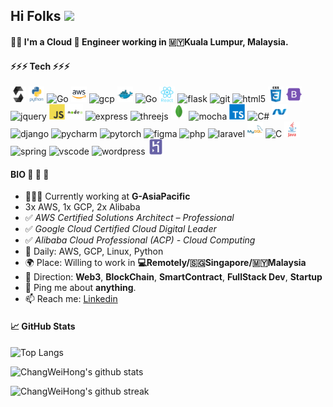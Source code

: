 ## Hi Folks <img src="https://media.giphy.com/media/hvRJCLFzcasrR4ia7z/giphy.gif" width="28">

#### 😶‍🌫️ I'm a Cloud 💭 Engineer working in 🇲🇾Kuala Lumpur, Malaysia.

#### ⚡⚡⚡ Tech ⚡⚡⚡

<p align="left">

<img src="https://raw.githubusercontent.com/devicons/devicon/master/icons/solidity/solidity-original.svg" alt="solidity" width="25" height="25" />
<img src="https://raw.githubusercontent.com/devicons/devicon/master/icons/python/python-original-wordmark.svg" alt="python" width="25" height="25" />
<img src="https://cdn.jsdelivr.net/gh/devicons/devicon/icons/go/go-original.svg" alt="Go" width="25" height="25" />

<img src="https://raw.githubusercontent.com/github/explore/80688e429a7d4ef2fca1e82350fe8e3517d3494d/topics/aws/aws.png" alt="aws" width="25" height="25" />
<img src="https://www.vectorlogo.zone/logos/google_cloud/google_cloud-icon.svg" alt="gcp" width="25" height="25" />
<img src="https://raw.githubusercontent.com/devicons/devicon/master/icons/docker/docker-original.svg" alt="Docker" width="25" height="25" />
<img src="https://cdn.jsdelivr.net/gh/devicons/devicon/icons/terraform/terraform-original.svg" alt="Go" width="25" height="25" />

<img src="https://raw.githubusercontent.com/devicons/devicon/master/icons/react/react-original-wordmark.svg" alt="react" width="25" height="25" />
<img src="https://cdn.jsdelivr.net/gh/devicons/devicon/icons/flask/flask-original.svg" alt="flask" width="25" height="25" />
<img src="https://cdn.jsdelivr.net/gh/devicons/devicon/icons/git/git-original.svg" alt="git" width="25" height="25" />
<img src="https://cdn.jsdelivr.net/gh/devicons/devicon/icons/html5/html5-original.svg" alt="html5" width="25" height="25" />
<img src="https://raw.githubusercontent.com/devicons/devicon/master/icons/css3/css3-original-wordmark.svg" alt="css3" width="25" height="25" />
<img src="https://raw.githubusercontent.com/devicons/devicon/master/icons/bootstrap/bootstrap-plain.svg" alt="bootstrap" width="25" height="25" />
<img src="https://cdn.jsdelivr.net/gh/devicons/devicon/icons/jquery/jquery-original.svg" alt="jquery" width="25" height="25" />

<img src="https://raw.githubusercontent.com/devicons/devicon/master/icons/javascript/javascript-original.svg" alt="javascript" width="25" height="25" />
<img src="https://raw.githubusercontent.com/devicons/devicon/master/icons/nodejs/nodejs-original-wordmark.svg" alt="nodejs" width="25" height="25" />
<img src="https://cdn.jsdelivr.net/gh/devicons/devicon/icons/express/express-original.svg" alt="express" width="25" height="25" />
<img src="https://cdn.jsdelivr.net/gh/devicons/devicon/icons/threejs/threejs-original.svg" alt="threejs" width="25" height="25" />
<img src="https://raw.githubusercontent.com/devicons/devicon/master/icons/mongodb/mongodb-original.svg" alt="mongodb" width="25" height="25" />
<img src="https://cdn.jsdelivr.net/gh/devicons/devicon/icons/mocha/mocha-plain.svg" alt="mocha" width="25" height="25" />
<img src="https://raw.githubusercontent.com/devicons/devicon/master/icons/typescript/typescript-original.svg" alt="typescript" width="25" height="25" />

<img src="https://cdn.jsdelivr.net/gh/devicons/devicon/icons/csharp/csharp-original.svg" alt="C#" width="25" height="25" />
<img src="https://raw.githubusercontent.com/devicons/devicon/master/icons/dot-net/dot-net-original.svg" alt=".NET" width="25" height="25" />

<img src="https://cdn.jsdelivr.net/gh/devicons/devicon/icons/django/django-plain.svg" alt="django" width="25" height="25" />
<img src="https://cdn.jsdelivr.net/gh/devicons/devicon/icons/pycharm/pycharm-original.svg" alt="pycharm" width="25" height="25" />
<img src="https://cdn.jsdelivr.net/gh/devicons/devicon/icons/pytorch/pytorch-original.svg" alt="pytorch" width="25" height="25" />

<img src="https://cdn.jsdelivr.net/gh/devicons/devicon/icons/figma/figma-original.svg" alt="figma" width="25" height="25" />

<img src="https://cdn.jsdelivr.net/gh/devicons/devicon/icons/php/php-original.svg" alt="php" width="25" height="25" />
<img src="https://cdn.jsdelivr.net/gh/devicons/devicon/icons/laravel/laravel-plain.svg" alt="laravel" width="25" height="25" />
<img src="https://raw.githubusercontent.com/devicons/devicon/master/icons/mysql/mysql-original-wordmark.svg" alt="mysql" width="25" height="25" />

<img src="https://cdn.jsdelivr.net/gh/devicons/devicon/icons/c/c-original.svg" alt="C" width="25" height="25" />
<img src="https://raw.githubusercontent.com/devicons/devicon/master/icons/java/java-original-wordmark.svg" alt="java" width="25" height="25" />
<img src="https://www.vectorlogo.zone/logos/springio/springio-icon.svg" alt="spring" width="25" height="25" />
<img src="https://cdn.jsdelivr.net/gh/devicons/devicon/icons/vscode/vscode-original.svg" alt="vscode" width="25" height="25" />
<img src="https://cdn.jsdelivr.net/gh/devicons/devicon/icons/wordpress/wordpress-original.svg" alt="wordpress" width="25" height="25" />
<img src="https://raw.githubusercontent.com/devicons/devicon/master/icons/heroku/heroku-plain.svg" alt="heroku" width="25" height="25" />

</p>

#### BIO 🙈 🙊 🙉

- 🧑‍💻🏢 Currently working at **G-AsiaPacific**
- 3x AWS, 1x GCP, 2x Alibaba
- ✅ *AWS Certified Solutions Architect – Professional*
- ✅ *Google Cloud Certified Cloud Digital Leader*
- ✅ *Alibaba Cloud Professional (ACP) - Cloud Computing*
- 🤖 Daily: AWS, GCP, Linux, Python
- 🌍 Place: Willing to work in **💻Remotely/🇸🇬Singapore/🇲🇾Malaysia**
- 👾 Direction: **Web3**, **BlockChain**, **SmartContract**, **FullStack Dev**, **Startup**
- 💬 Ping me about **anything**.
- 📫 Reach me: [Linkedin](https://www.linkedin.com/in/changweihong/)

#### 📈 GitHub Stats

<p align = "center">

![Top Langs](https://github-readme-stats.vercel.app/api/top-langs/?username=ChangWeiHong&layout=compact&theme=dark&hide_border=true)

![ChangWeiHong's github stats](https://github-readme-stats.vercel.app/api?username=ChangWeiHong&show_icons=true&hide_border=true&theme=dark)

![ChangWeiHong's github streak](https://github-readme-streak-stats.herokuapp.com/?user=ChangWeiHong&theme=dark&hide_border=true)

</p>
